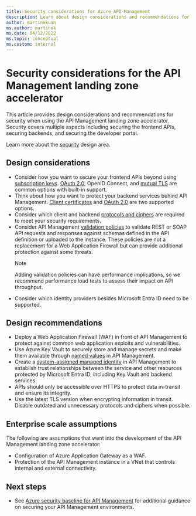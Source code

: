 ```yaml
---
title: Security considerations for Azure API Management
description: Learn about design considerations and recommendations for security in the Azure API Management landing zone accelerator
author: martinekuan
ms.author: martinek
ms.date: 04/12/2022
ms.topic: conceptual
ms.custom: internal
---
```


# Security considerations for the API Management landing zone accelerator

This article provides design considerations and recommendations for security when using the API Management landing zone accelerator. Security covers multiple aspects including securing the frontend APIs, securing backends, and securing the developer portal.

Learn more about the [security](../../../ready/landing-zone/design-area/security.md) design area.

## Design considerations

- Consider how you want to secure your frontend APIs beyond using [subscription keys](/azure/api-management/api-management-howto-create-subscriptions). [OAuth 2.0](/azure/api-management/api-management-howto-protect-backend-with-aad), OpenID Connect, and [mutual TLS](/azure/api-management/api-management-howto-mutual-certificates-for-clients) are common options with built-in support.
- Think about how you want to protect your backend services behind API Management. [Client certificates](/azure/api-management/api-management-howto-mutual-certificates) and [OAuth 2.0](/azure/api-management/api-management-howto-protect-backend-with-aad) are two supported options.
- Consider which client and backend [protocols and ciphers](/azure/api-management/api-management-howto-manage-protocols-ciphers) are required to meet your security requirements.
- Consider API Management [validation policies](/azure/api-management/validation-policies) to validate REST or SOAP API requests and responses against schemas defined in the API definition or uploaded to the instance. These policies are not a replacement for a Web Application Firewall but can provide additional protection against some threats.
  > [!NOTE]
  > Adding validation policies can have performance implications, so we recommend performance load tests to assess their impact on API throughput.
- Consider which identity providers besides Microsoft Entra ID need to be supported.

## Design recommendations

- Deploy a Web Application Firewall (WAF) in front of API Management to protect against common web application exploits and vulnerabilities.
- Use Azure Key Vault to securely store and manage secrets and make them available through [named values](/azure/api-management/api-management-howto-properties) in API Management.
- Create a [system-assigned managed identity](/azure/api-management/api-management-howto-use-managed-service-identity) in API Management to establish trust relationships between the service and other resources protected by Microsoft Entra ID, including Key Vault and backend services.
- APIs should only be accessible over HTTPS to protect data in-transit and ensure its integrity.
- Use the latest TLS version when encrypting information in transit. Disable outdated and unnecessary protocols and ciphers when possible.

## Enterprise scale assumptions

The following are assumptions that went into the development of the API Management landing zone accelerator:

- Configuration of Azure Application Gateway as a WAF.
- Protection of the API Management instance in a VNet that controls internal and external connectivity.

## Next steps

- See [Azure security baseline for API Management](/security/benchmark/azure/baselines/api-management-security-baseline?toc=/azure/api-management/TOC.json) for additional guidance on securing your API Management environments.
